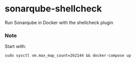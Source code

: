 # sonarqube-shellcheck

Run Sonarqube in Docker with the shellcheck plugin

### Note
Start with:

```
sudo sysctl vm.max_map_count=262144 && docker-compose up
```
